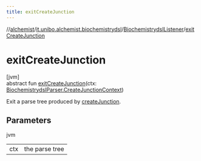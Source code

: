 ```yaml
---
title: exitCreateJunction
---
```

//[alchemist](../../../index.html)/[it.unibo.alchemist.biochemistrydsl](../index.html)/[BiochemistrydslListener](index.html)/[exitCreateJunction](exit-create-junction.html)



# exitCreateJunction



[jvm]\
abstract fun [exitCreateJunction](exit-create-junction.html)(ctx: [BiochemistrydslParser.CreateJunctionContext](../-biochemistrydsl-parser/-create-junction-context/index.html))



Exit a parse tree produced by [createJunction](../-biochemistrydsl-parser/create-junction.html).



## Parameters


jvm

| | |
|---|---|
| ctx | the parse tree |




